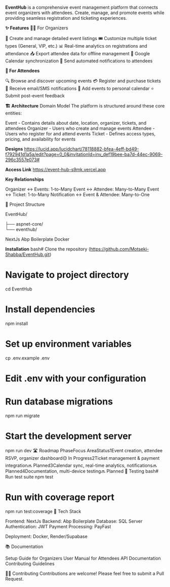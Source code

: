 **EventHub** 
is a comprehensive event management platform that connects event organizers with attendees. Create, manage, and promote events while providing seamless registration and ticketing experiences.

**✨ Features**
🧑‍💼 For Organizers

📝 Create and manage detailed event listings
🎟️ Customize multiple ticket types (General, VIP, etc.)
📊 Real-time analytics on registrations and attendance
📤 Export attendee data for offline management
📅 Google Calendar synchronization
📣 Send automated notifications to attendees

**👥 For Attendees**

🔍 Browse and discover upcoming events
💳 Register and purchase tickets
📱 Receive email/SMS notifications
📆 Add events to personal calendar
⭐ Submit post-event feedback

**🏗️ Architecture**
Domain Model
The platform is structured around these core entities:

Event - Contains details about date, location, organizer, tickets, and attendees
Organizer - Users who create and manage events
Attendee - Users who register for and attend events
Ticket - Defines access types, pricing, and availability for events

**Designs**
https://lucid.app/lucidchart/78118882-bfea-4eff-bd49-f792941d1a5a/edit?page=0_0&invitationId=inv_def19bee-ba7d-44ec-9069-296c3557e073#

**Access Link**
https://event-hub-s9mk.vercel.app

**Key Relationships**

Organizer ↔ Events: 1-to-Many
Event ↔ Attendee: Many-to-Many
Event ↔ Ticket: 1-to-Many
Notification ↔ Event & Attendee: Many-to-One

🚀 Project Structure

EventHub/

├── aspnet-core/        
└── eventhub/   

NextJs
Abp Boilerplate
Docker 

**Installation**
bash# Clone the repository
(https://github.com/Motseki-Shabba/EventHub.git)

# Navigate to project directory
cd EventHub

# Install dependencies
npm install

# Set up environment variables
cp .env.example .env
# Edit .env with your configuration

# Run database migrations
npm run migrate

# Start the development server
npm run dev
🛣️ Roadmap
PhaseFocus AreaStatus1Event creation, attendee RSVP, organizer dashboard🟡 In Progress2Ticket management & payment integration🔜 Planned3Calendar sync, real-time analytics, notifications🔜 Planned4Documentation, multi-device testing🔜 Planned
🧪 Testing
bash# Run test suite
npm test

# Run with coverage report
npm run test:coverage
🔧 Tech Stack

Frontend: NextJs
Backend: Abp Boilerplate
Database: SQL Server
Authentication: JWT
Payment Processing: PayFast

Deployment: Docker, Render/Supabase

📚 Documentation

Setup Guide for Organizers
User Manual for Attendees
API Documentation
Contributing Guidelines

👨‍💻 Contributing
Contributions are welcome! Please feel free to submit a Pull Request.
